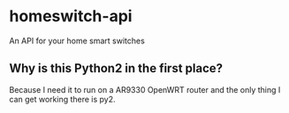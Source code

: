 # homeswitch-api

An API for your home smart switches

## Why is this Python2 in the first place?

Because I need it to run on a AR9330 OpenWRT router and the only thing I can get working there is py2.
